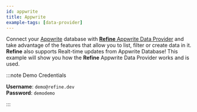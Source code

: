 ```yaml
---
id: appwrite
title: Appwrite
example-tags: [data-provider]
---
```


Connect your [Appwrite](https://appwrite.io/) database with [**Refine** Appwrite Data Provider](/docs/packages/list-of-packages) and take advantage of the features that allow you to list, filter or create data in it. **Refine** also supports Realt-time updates from Appwrite Database! This example will show you how the **Refine** Appwrite Data Provider works and is used.

:::note Demo Credentials

**Username**: `demo@refine.dev`  
**Password**: `demodemo`

:::

<CodeSandboxExample path="data-provider-appwrite" />
